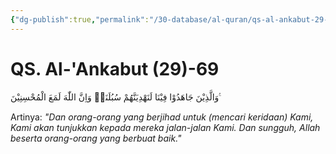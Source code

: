 ```yaml
---
{"dg-publish":true,"permalink":"/30-database/al-quran/qs-al-ankabut-29-69/"}
---
```



# QS. Al-'Ankabut (29)-69
وَالَّذِيْنَ جَاهَدُوْا فِيْنَا لَنَهْدِيَنَّهُمْ سُبُلَنَاۗ وَاِنَّ اللّٰهَ لَمَعَ الْمُحْسِنِيْنَ ࣖ 

Artinya: *"Dan orang-orang yang berjihad untuk (mencari keridaan) Kami, Kami akan tunjukkan kepada mereka jalan-jalan Kami. Dan sungguh, Allah beserta orang-orang yang berbuat baik."*
